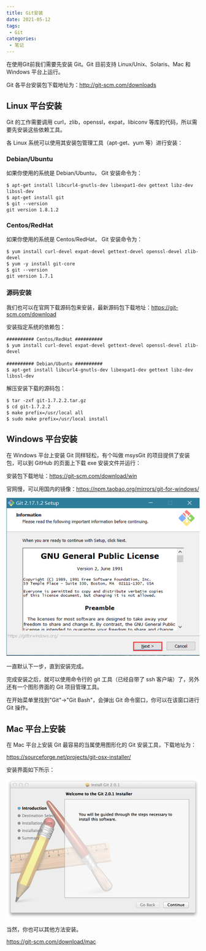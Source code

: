 ```yaml
---
title: Git安装
date: 2021-05-12
tags:
 - Git
categories: 
 - 笔记
---
```


在使用Git前我们需要先安装 Git。Git 目前支持 Linux/Unix、Solaris、Mac 和 Windows 平台上运行。

Git 各平台安装包下载地址为：<http://git-scm.com/downloads>



## Linux 平台安装

Git 的工作需要调用 curl，zlib，openssl，expat，libiconv 等库的代码，所以需要先安装这些依赖工具。

各 Linux 系统可以使用其安装包管理工具（apt-get、yum 等）进行安装：

### Debian/Ubuntu

如果你使用的系统是 Debian/Ubuntu， Git 安装命令为：

```shell
$ apt-get install libcurl4-gnutls-dev libexpat1-dev gettext libz-dev libssl-dev
$ apt-get install git
$ git --version
git version 1.8.1.2
```

### Centos/RedHat

如果你使用的系统是 Centos/RedHat， Git 安装命令为：

```shell
$ yum install curl-devel expat-devel gettext-devel openssl-devel zlib-devel
$ yum -y install git-core
$ git --version
git version 1.7.1
```

### 源码安装

我们也可以在官网下载源码包来安装，最新源码包下载地址：<https://git-scm.com/download>

安装指定系统的依赖包：

```shell
########## Centos/RedHat ##########
$ yum install curl-devel expat-devel gettext-devel openssl-devel zlib-devel

########## Debian/Ubuntu ##########
$ apt-get install libcurl4-gnutls-dev libexpat1-dev gettext libz-dev libssl-dev
```

解压安装下载的源码包：

```shell
$ tar -zxf git-1.7.2.2.tar.gz
$ cd git-1.7.2.2
$ make prefix=/usr/local all
$ sudo make prefix=/usr/local install
```

## Windows 平台安装

在 Windows 平台上安装 Git 同样轻松，有个叫做 msysGit 的项目提供了安装包，可以到 GitHub 的页面上下载 exe 安装文件并运行：

安装包下载地址：<https://git-scm.com/download/win>

官网慢，可以用国内的镜像：<https://npm.taobao.org/mirrors/git-for-windows/>

![git win](./assets/git_win.png)

一直默认下一步，直到安装完成。

完成安装之后，就可以使用命令行的 git 工具（已经自带了 ssh 客户端）了，另外还有一个图形界面的 Git 项目管理工具。

在开始菜单里找到"Git"->"Git Bash"，会弹出 Git 命令窗口，你可以在该窗口进行 Git 操作。

## Mac 平台上安装

在 Mac 平台上安装 Git 最容易的当属使用图形化的 Git 安装工具，下载地址为：

<https://sourceforge.net/projects/git-osx-installer/>

安装界面如下所示：

![git mac](./assets/git_mac.png)

当然，你也可以其他方法安装。

<https://git-scm.com/download/mac>